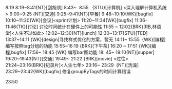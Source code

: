 
8:19
8:19~8:41{NT}[刮胡须]
8:43~  8:55   {STU}[计算机] <深入理解计算机系统>
9:00~9:25 {NT}[交通]
9:25~9:41{NT}[早餐]
9:48~10:10{WK}[bugfix]<WA>
10:10~11:20{WK}[会议]<sprint计划>
11:20~11:34{WK}[bugfix]
11:36-11:46{TK}[讨论] 讨论时间统计在硬件上的可能性
11:55 ~ 12:02{BRK}[RB,林语堂]<人生不过如此>
12:02~12:30{NT}[lunch]
12:30~13:17{STU}[TED]
13:37~14:11 {WK}[design]<WA>寻找样式优化的方案，暂无
14:11~ 15:55  {WK}[编程] <life-time-tracker>编写按照tag分组的功能
15:55~16:19 {BRK}[下午茶]
16:20 ~ 17:51 {WK}[编程,bugfix]<WA>
17:56~ 18:45 {WK}<life-time-tracker> 编写bar图功能
18: 45~ 19:10{NT}[supper]
19:20~19:43{NT}[交通]
19:49~ 21:22 {BRK}[movie] <过往>
21:24~23:16{BRK}[纪录片]<人生七年>
23:16~ 23:29  {NT}[洗澡]
23:29~23:42{WK}[bugfix] <life-time-tracker> 修复groupByTags的时间计算错误

23:50
